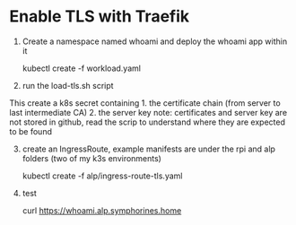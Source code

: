 # Enable TLS with Traefik

1. Create a namespace named whoami and deploy the whoami app within it

     kubectl create -f workload.yaml

2. run the  load-tls.sh script

  This create a k8s secret containing
     1. the certificate chain (from server to last intermediate CA)
     2. the server key
     note: certificates and server key are not stored in github, read the scrip to understand where they are expected to be found

3. create an IngressRoute, example manifests are under the rpi and alp folders (two of my k3s environments)

    kubectl create -f alp/ingress-route-tls.yaml


4. test

   curl https://whoami.alp.symphorines.home

